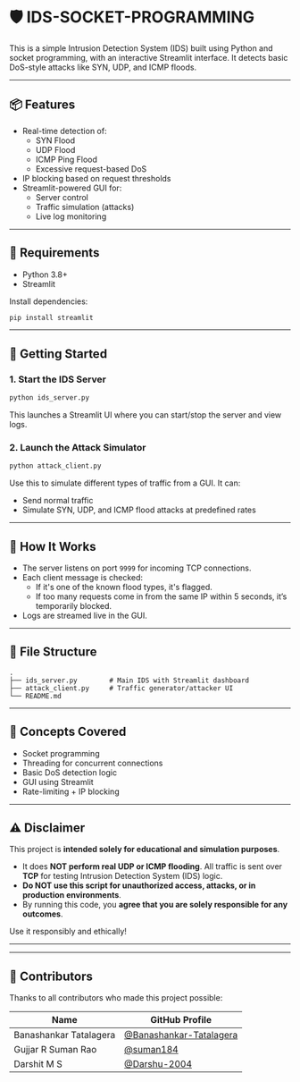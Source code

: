 
# 🛡 IDS-SOCKET-PROGRAMMING

This is a simple Intrusion Detection System (IDS) built using Python and socket programming, with an interactive Streamlit interface. It detects basic DoS-style attacks like SYN, UDP, and ICMP floods.

---

## 📦 Features

- Real-time detection of:
  - SYN Flood
  - UDP Flood
  - ICMP Ping Flood
  - Excessive request-based DoS
- IP blocking based on request thresholds
- Streamlit-powered GUI for:
  - Server control
  - Traffic simulation (attacks)
  - Live log monitoring

---

## 🧰 Requirements

- Python 3.8+
- Streamlit

Install dependencies:

```bash
pip install streamlit
```

---

## 🚀 Getting Started

### 1. Start the IDS Server

```bash
python ids_server.py
```

This launches a Streamlit UI where you can start/stop the server and view logs.

### 2. Launch the Attack Simulator

```bash
python attack_client.py
```

Use this to simulate different types of traffic from a GUI. It can:
- Send normal traffic
- Simulate SYN, UDP, and ICMP flood attacks at predefined rates

---

## 📡 How It Works

- The server listens on port `9999` for incoming TCP connections.
- Each client message is checked:
  - If it's one of the known flood types, it's flagged.
  - If too many requests come in from the same IP within 5 seconds, it’s temporarily blocked.
- Logs are streamed live in the GUI.

---

## 📁 File Structure

```
.
├── ids_server.py        # Main IDS with Streamlit dashboard
├── attack_client.py     # Traffic generator/attacker UI
└── README.md
```

---

## 🧠 Concepts Covered

- Socket programming
- Threading for concurrent connections
- Basic DoS detection logic
- GUI using Streamlit
- Rate-limiting + IP blocking

---

## ⚠️ Disclaimer

This project is **intended solely for educational and simulation purposes**. 

- It does **NOT perform real UDP or ICMP flooding**. All traffic is sent over **TCP** for testing Intrusion Detection System (IDS) logic.
- **Do NOT use this script for unauthorized access, attacks, or in production environments**.
- By running this code, you **agree that you are solely responsible for any outcomes**.

Use it responsibly and ethically!


---



------------------------------------------------

## 🙌 Contributors

Thanks to all contributors who made this project possible:

| Name                   | GitHub Profile                                                        |
|------------------------|------------------------------------------------------------------------|
| Banashankar Tatalagera | [@Banashankar-Tatalagera](https://github.com/Banashankar-Tatalagera) |
|Gujjar R Suman Rao              | [@suman184](https://github.com/suman184)                             |
| Darshit M S               | [@Darshu-2004](https://github.com/Darshu-2004)                        |





